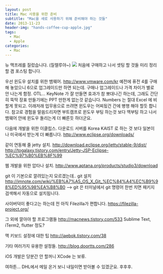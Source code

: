 ```yaml
---
layout: post
title: Mac 사용을 위한 준비
subtitle: "Mac을 새로 사용하기 위해 준비해야 하는 것들"
date: 2013-11-23
header-img: "hands-coffee-cup-apple.jpg"
tags:
  - Mac
  - Apple
categories:
  - Mac
---
```

뉴 맥프레를 질렀습니다. (질렐루야~)
![](macpre.png)
처음에 구매하고 나서 셋팅 할 것들 미리 정리 할 겸 포스팅 합니다.

우선 윈도우 설치를 위한 뱀웨어.
http://www.vmware.com/kr
예전에 퓨전 4를 구매 해 놓았으니 6으로 업그레이드만 하면 되는데. 구매나 업그레이드나 가격 차이가 별로 안 나는게 함정. OTL…
KeyNote 가 잘 만들면 효과가 참 뽀대나긴 하는데, 그래도 간단히 뚝딱 장표 만들기에는 PPT 만한게 없는것 같습니다. Numbers 는 절대 Excel 에 비할게 못되고. 이래저래 업무용으로 쓰려면 윈도우는 어찌됬건 간에 병행 해야 할듯 합니다.
참고로 경험을 말씀드리자면 부트캠프로 윈도우 부팅 하는것 보다 맥부팅 하고 나서 뱀웨어 안에 윈도우 돌리는게 더 빠른듯 하더군요.

다음에 개발을 위한 이클립스. 다운로드 서버를 Korea KAIST 로 하는 것 보다 일본이나 미국에서 받는게 더 빠릅니다.
http://www.eclipse.org/downloads/

같이 연동해 줄 jetty 설치.
http://download.eclipse.org/jetty/stable-9/dist/
http://togalaxy.tistory.com/entry/Jetty-JSP-Eclipse-%EC%97%B0%EB%8F%99

웹 개발을 위한 압타나 설치.
http://www.aptana.org/products/studio3/download

git 이 기본으로 깔려있는지 모르겠는데.. git 설치
http://jmnote.com/wiki/%EB%A7%A5_OS_X_Git_%EC%84%A4%EC%B9%98%ED%95%98%EA%B8%B0
–-> git 은 터미널에서 git 명령어 한번 치면 패키지 검색해서 자동으로 설치됩니다.

사이버덕이 좋다고는 하는데 전 아직 Filezilla가 편합니다.
https://filezilla-project.org/

그 외에 깔아야 할 프로그램들
http://macnews.tistory.com/533
Sublime Text, iTerm2, flutter 정도?

맥 키보드 설정에 대한 팁
http://jaebok.tistory.com/38

기타 여러가지 유용한 설정들.
http://blog.doortts.com/286

iOS 개발은 당분간 안 할꺼니 XCode 는 보류.

여하튼… DHL에서 메일 온거 보니 내일이면 받아볼 수 있겠군요. 후후후.